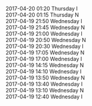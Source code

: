 2017-04-20 01:20 Thursday  I  
2017-04-20 01:15 Thursday  N  
2017-04-19 21:50 Wednesday  I  
2017-04-19 21:45 Wednesday  N  
2017-04-19 21:00 Wednesday  I  
2017-04-19 20:50 Wednesday  N  
2017-04-19 20:30 Wednesday  I  
2017-04-19 17:05 Wednesday  N  
2017-04-19 17:00 Wednesday  I  
2017-04-19 14:15 Wednesday  N  
2017-04-19 14:10 Wednesday  I  
2017-04-19 13:50 Wednesday  N  
2017-04-19 13:40 Wednesday  I  
2017-04-19 13:10 Wednesday  N  
2017-04-19 12:40 Wednesday  I  
